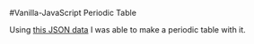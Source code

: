 #Vanilla-JavaScript Periodic Table

Using [this JSON data](https://github.com/Joey-Robinson/Periodic-Table-JSON) I was able to make a periodic table with it.
